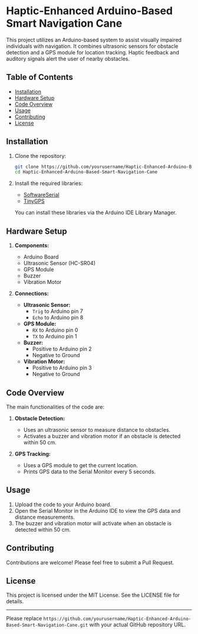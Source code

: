 # Haptic-Enhanced Arduino-Based Smart Navigation Cane

This project utilizes an Arduino-based system to assist visually impaired individuals with navigation. It combines ultrasonic sensors for obstacle detection and a GPS module for location tracking. Haptic feedback and auditory signals alert the user of nearby obstacles.

## Table of Contents

- [Installation](#installation)
- [Hardware Setup](#hardware-setup)
- [Code Overview](#code-overview)
- [Usage](#usage)
- [Contributing](#contributing)
- [License](#license)

## Installation

1. Clone the repository:

    ```bash
    git clone https://github.com/yourusername/Haptic-Enhanced-Arduino-Based-Smart-Navigation-Cane.git
    cd Haptic-Enhanced-Arduino-Based-Smart-Navigation-Cane
    ```

2. Install the required libraries:

    - [SoftwareSerial](https://www.arduino.cc/en/Reference/softwareSerial)
    - [TinyGPS](http://arduiniana.org/libraries/tinygps/)

    You can install these libraries via the Arduino IDE Library Manager.

## Hardware Setup

1. **Components:**
    - Arduino Board
    - Ultrasonic Sensor (HC-SR04)
    - GPS Module
    - Buzzer
    - Vibration Motor

2. **Connections:**
    - **Ultrasonic Sensor:**
        - `Trig` to Arduino pin 7
        - `Echo` to Arduino pin 8
    - **GPS Module:**
        - `RX` to Arduino pin 0
        - `TX` to Arduino pin 1
    - **Buzzer:**
        - Positive to Arduino pin 2
        - Negative to Ground
    - **Vibration Motor:**
        - Positive to Arduino pin 3
        - Negative to Ground

## Code Overview

The main functionalities of the code are:

1. **Obstacle Detection:**
    - Uses an ultrasonic sensor to measure distance to obstacles.
    - Activates a buzzer and vibration motor if an obstacle is detected within 50 cm.

2. **GPS Tracking:**
    - Uses a GPS module to get the current location.
    - Prints GPS data to the Serial Monitor every 5 seconds.

## Usage

1. Upload the code to your Arduino board.
2. Open the Serial Monitor in the Arduino IDE to view the GPS data and distance measurements.
3. The buzzer and vibration motor will activate when an obstacle is detected within 50 cm.

## Contributing

Contributions are welcome! Please feel free to submit a Pull Request.

## License

This project is licensed under the MIT License. See the LICENSE file for details.

---

Please replace `https://github.com/yourusername/Haptic-Enhanced-Arduino-Based-Smart-Navigation-Cane.git` with your actual GitHub repository URL.
